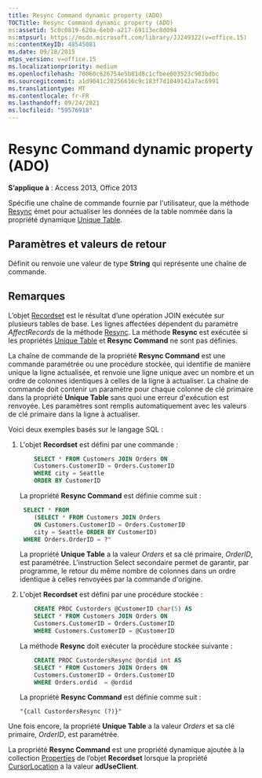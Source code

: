 ```yaml
---
title: Resync Command dynamic property (ADO)
TOCTitle: Resync Command dynamic property (ADO)
ms:assetid: 5c0c0819-620a-6eb0-a217-69113ec8d094
ms:mtpsurl: https://msdn.microsoft.com/library/JJ249322(v=office.15)
ms:contentKeyID: 48545081
ms.date: 09/18/2015
mtps_version: v=office.15
ms.localizationpriority: medium
ms.openlocfilehash: 70060c626754e5b81d8c1cfbee003523c983bdbc
ms.sourcegitcommit: a1d9041c20256616c9c183f7d1049142a7ac6991
ms.translationtype: MT
ms.contentlocale: fr-FR
ms.lasthandoff: 09/24/2021
ms.locfileid: "59576918"
---
```

# <a name="resync-command-dynamic-property-ado"></a>Resync Command dynamic property (ADO)

**S’applique à** : Access 2013, Office 2013

Spécifie une chaîne de commande fournie par l'utilisateur, que la méthode [Resync](resync-method-ado.md) émet pour actualiser les données de la table nommée dans la propriété dynamique [Unique Table](unique-table-unique-schema-unique-catalog-properties-dynamic-ado.md).

## <a name="settings-and-return-values"></a>Paramètres et valeurs de retour

Définit ou renvoie une valeur de type **String** qui représente une chaîne de commande.

## <a name="remarks"></a>Remarques

L’objet [Recordset](recordset-object-ado.md) est le résultat d’une opération JOIN exécutée sur plusieurs tables de base. Les lignes affectées dépendent du paramètre *AffectRecords* de la méthode [Resync](resync-method-ado.md). La méthode **Resync** est exécutée si les propriétés [Unique Table](unique-table-unique-schema-unique-catalog-properties-dynamic-ado.md) et **Resync Command** ne sont pas définies.

La chaîne de commande de la propriété **Resync Command** est une commande paramétrée ou une procédure stockée, qui identifie de manière unique la ligne actualisée, et renvoie une ligne unique avec un nombre et un ordre de colonnes identiques à celles de la ligne à actualiser. La chaîne de commande doit contenir un paramètre pour chaque colonne de clé primaire dans la propriété **Unique Table** sans quoi une erreur d'exécution est renvoyée. Les paramètres sont remplis automatiquement avec les valeurs de clé primaire dans la ligne à actualiser.

Voici deux exemples basés sur le langage SQL :

1.  L'objet **Recordset** est défini par une commande :

    ```sql
        SELECT * FROM Customers JOIN Orders ON 
        Customers.CustomerID = Orders.CustomerID
        WHERE city = Seattle
        ORDER BY CustomerID
    ```

    La propriété **Resync Command** est définie comme suit :

    ```sql
     SELECT * FROM 
        (SELECT * FROM Customers JOIN Orders 
        ON Customers.CustomerID = Orders.CustomerID
        city = Seattle ORDER BY CustomerID)
     WHERE Orders.OrderID = ?"
    ```

    La propriété **Unique Table** a la valeur *Orders* et sa clé primaire, *OrderID*, est paramétrée. L'instruction Select secondaire permet de garantir, par programme, le retour du même nombre de colonnes dans un ordre identique à celles renvoyées par la commande d'origine.

2. L'objet **Recordset** est défini par une procédure stockée :

    ```sql
        CREATE PROC Custorders @CustomerID char(5) AS 
        SELECT * FROM Customers JOIN Orders ON 
        Customers.CustomerID = Orders.CustomerID 
        WHERE Customers.CustomerID = @CustomerID
    ```

    La méthode **Resync** doit exécuter la procédure stockée suivante :

    ```sql
        CREATE PROC CustordersResync @ordid int AS 
        SELECT * FROM Customers JOIN Orders ON 
        Customers.CustomerID = Orders.CustomerID
        WHERE Orders.ordid  = @ordid
    ```

    La propriété **Resync Command** est définie comme suit :

    `"{call CustordersResync (?)}"`

Une fois encore, la propriété **Unique Table** a la valeur *Orders* et sa clé primaire, *OrderID*, est paramétrée.

La propriété **Resync Command** est une propriété dynamique ajoutée à la collection [Properties](properties-collection-ado.md) de l’objet **Recordset** lorsque la propriété [CursorLocation](cursorlocation-property-ado.md) a la valeur **adUseClient**.

